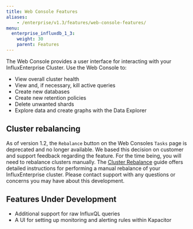 ```yaml
---
title: Web Console Features
aliases:
    - /enterprise/v1.3/features/web-console-features/
menu:
  enterprise_influxdb_1_3:
    weight: 30
    parent: Features
---
```


The Web Console provides a user interface for interacting with your InfluxEnterprise Cluster. Use the Web Console to:

* View overall cluster health
* View and, if necessary, kill active queries
* Create new databases
* Create new retention policies
* Delete unwanted shards
* Explore data and create graphs with the Data Explorer

## Cluster rebalancing

As of version 1.2, the `Rebalance` button on the Web Consoles `Tasks` page
is deprecated and no longer available.
We based this decision on customer and support feedback regarding the feature.
For the time being, you will need to rebalance clusters manually.
The [Cluster Rebalance](/enterprise_influxdb/v1.3/guides/rebalance/) guide offers
detailed instructions for performing a manual rebalance of your InfluxEnterprise cluster.
Please contact support with any questions or concerns you may have about this
development.

## Features Under Development

* Additional support for raw InfluxQL queries
* A UI for setting up monitoring and alerting rules within Kapacitor
